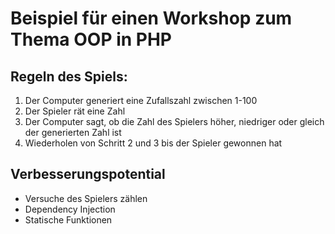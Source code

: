 # Beispiel für einen Workshop zum Thema OOP in PHP
## Regeln des Spiels:
1. Der Computer generiert eine Zufallszahl zwischen 1-100
2. Der Spieler rät eine Zahl
3. Der Computer sagt, ob die Zahl des Spielers höher, niedriger oder gleich der generierten Zahl ist
4. Wiederholen von Schritt 2 und 3 bis der Spieler gewonnen hat

## Verbesserungspotential
- Versuche des Spielers zählen
- Dependency Injection
- Statische Funktionen
